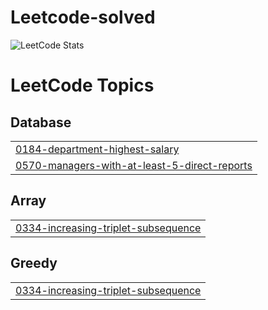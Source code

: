 # Leetcode-solved
![LeetCode Stats](https://leetcard.jacoblin.cool/Sharanya01?theme=dark&font=Port%20Lligat%20Sans&ext=heatmap)



<!---LeetCode Topics Start-->
# LeetCode Topics
## Database
|  |
| ------- |
| [0184-department-highest-salary](https://github.com/sharanyazx/Leetcode-solved/tree/master/0184-department-highest-salary) |
| [0570-managers-with-at-least-5-direct-reports](https://github.com/sharanyazx/Leetcode-solved/tree/master/0570-managers-with-at-least-5-direct-reports) |
## Array
|  |
| ------- |
| [0334-increasing-triplet-subsequence](https://github.com/sharanyazx/Leetcode-solved/tree/master/0334-increasing-triplet-subsequence) |
## Greedy
|  |
| ------- |
| [0334-increasing-triplet-subsequence](https://github.com/sharanyazx/Leetcode-solved/tree/master/0334-increasing-triplet-subsequence) |
<!---LeetCode Topics End-->